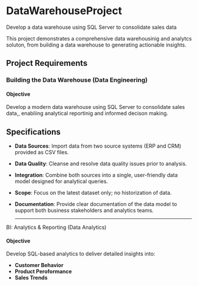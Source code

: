 # DataWarehouseProject
Develop a data warehouse using SQL Server to consolidate sales data

This project demonstrates a comprehensive data warehousinig and analytcs soluton, from building a data warehouse to generating actionable insights.

## Project Requirements

### Building the Data Warehouse (Data Engineering) 


#### Objective
Develop a modern data warehouse using SQL Server to consolidate sales data,, enabliing analytical reportinig and informed decison making.


## Specifications
- **Data Sources**: Import data from two source systems (ERP and CRM) provided as CSV files.
- **Data Quality**: Cleanse and resolve data quality issues prior to analysis.
- **Integration**: Combine both sources into a single, user-friendly data model designed for analytical queries.
- **Scope**: Focus on the latest dataset only; no historization of data.
- **Documentation**: Provide clear documentation of the data model to support both business stakeholders and analytics teams.

  ---

BI: Analytics & Reporting (Data Analytics)

#### Objective

Develop SQL-based analytics to deliver detailed insights into:
- **Customer Behavior**
- **Product Peroformance**
- **Sales Trends**



  
